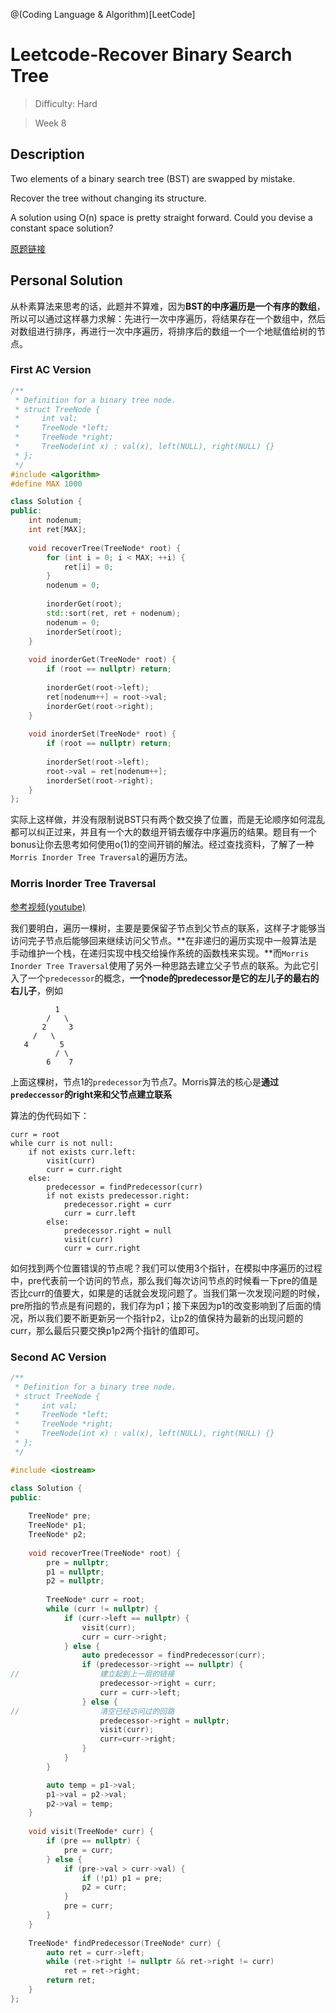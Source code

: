 @(Coding Language & Algorithm)[LeetCode]

# Leetcode-Recover Binary Search Tree

> Difficulty: Hard

> Week 8

## Description

Two elements of a binary search tree (BST) are swapped by mistake.

Recover the tree without changing its structure.

A solution using O(n) space is pretty straight forward. Could you devise a constant space solution?

[原题链接](https://leetcode.com/problems/recover-binary-search-tree/description/)

## Personal Solution

从朴素算法来思考的话，此题并不算难，因为**BST的中序遍历是一个有序的数组**，所以可以通过这样暴力求解：先进行一次中序遍历，将结果存在一个数组中，然后对数组进行排序，再进行一次中序遍历，将排序后的数组一个一个地赋值给树的节点。

### First AC Version

```cpp
/**
 * Definition for a binary tree node.
 * struct TreeNode {
 *     int val;
 *     TreeNode *left;
 *     TreeNode *right;
 *     TreeNode(int x) : val(x), left(NULL), right(NULL) {}
 * };
 */
#include <algorithm>
#define MAX 1000

class Solution {
public:
    int nodenum;
    int ret[MAX];
    
    void recoverTree(TreeNode* root) {
        for (int i = 0; i < MAX; ++i) {
            ret[i] = 0;
        }
        nodenum = 0;
        
        inorderGet(root);
        std::sort(ret, ret + nodenum);
        nodenum = 0;
        inorderSet(root);
    }
    
    void inorderGet(TreeNode* root) {
        if (root == nullptr) return;
        
        inorderGet(root->left);
        ret[nodenum++] = root->val;
        inorderGet(root->right);
    }
    
    void inorderSet(TreeNode* root) {
        if (root == nullptr) return;
        
        inorderSet(root->left);
        root->val = ret[nodenum++];
        inorderSet(root->right);
    }
};
```

实际上这样做，并没有限制说BST只有两个数交换了位置，而是无论顺序如何混乱都可以纠正过来，并且有一个大的数组开销去缓存中序遍历的结果。题目有一个bonus让你去思考如何使用o(1)的空间开销的解法。经过查找资料，了解了一种`Morris Inorder Tree Traversal`的遍历方法。

### Morris Inorder Tree Traversal

[参考视频(youtube)](https://www.youtube.com/watch?v=wGXB9OWhPTg)

我们要明白，遍历一棵树，主要是要保留子节点到父节点的联系，这样子才能够当访问完子节点后能够回来继续访问父节点。**在非递归的遍历实现中一般算法是手动维护一个栈，在递归实现中栈交给操作系统的函数栈来实现。**而`Morris Inorder Tree Traversal`使用了另外一种思路去建立父子节点的联系。为此它引入了一个`predecessor`的概念，**一个node的predecessor是它的左儿子的最右的右儿子**，例如

```
          1
        /   \
       2     3
     /   \
   4       5  
          / \
        6    7
```

上面这棵树，节点1的`predecessor`为节点7。Morris算法的核心是**通过`predeccessor`的right来和父节点建立联系**

算法的伪代码如下：

```
curr = root
while curr is not null:
	if not exists curr.left:
		visit(curr)
		curr = curr.right
	else:
		predecessor = findPredecessor(curr)
		if not exists predecessor.right:
			predecessor.right = curr
			curr = curr.left
		else:
			predecessor.right = null
			visit(curr)
			curr = curr.right
```

如何找到两个位置错误的节点呢？我们可以使用3个指针，在模拟中序遍历的过程中，pre代表前一个访问的节点，那么我们每次访问节点的时候看一下pre的值是否比curr的值要大，如果是的话就会发现问题了。当我们第一次发现问题的时候，pre所指的节点是有问题的，我们存为p1；接下来因为p1的改变影响到了后面的情况，所以我们要不断更新另一个指针p2，让p2的值保持为最新的出现问题的curr，那么最后只要交换p1p2两个指针的值即可。

### Second AC Version

```cpp
/**
 * Definition for a binary tree node.
 * struct TreeNode {
 *     int val;
 *     TreeNode *left;
 *     TreeNode *right;
 *     TreeNode(int x) : val(x), left(NULL), right(NULL) {}
 * };
 */

#include <iostream>

class Solution {
public:
    
    TreeNode* pre;
    TreeNode* p1;
    TreeNode* p2;
    
    void recoverTree(TreeNode* root) {
        pre = nullptr;
        p1 = nullptr;
        p2 = nullptr;
        
        TreeNode* curr = root;
        while (curr != nullptr) {
            if (curr->left == nullptr) {
                visit(curr);
                curr = curr->right;
            } else {
                auto predecessor = findPredecessor(curr);
                if (predecessor->right == nullptr) {
//                  建立起到上一层的链接
                    predecessor->right = curr;
                    curr = curr->left;
                } else {
//                  清空已经访问过的回路
                    predecessor->right = nullptr;
                    visit(curr);
                    curr=curr->right;
                }
            }
        }

        auto temp = p1->val;
        p1->val = p2->val;
        p2->val = temp;
    }
    
    void visit(TreeNode* curr) {
        if (pre == nullptr) {
            pre = curr;
        } else {
            if (pre->val > curr->val) {
                if (!p1) p1 = pre;
                p2 = curr;
            }
            pre = curr;
        }
    }
    
    TreeNode* findPredecessor(TreeNode* curr) {
        auto ret = curr->left;
        while (ret->right != nullptr && ret->right != curr)
            ret = ret->right;
        return ret;
    }
};
```